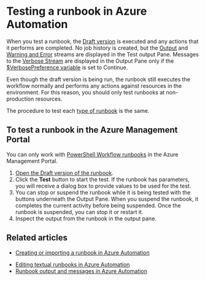 <properties 
	pageTitle="Testing a runbook in Azure Automation"
	description="Before you publish a runbook in Azure Automation, you can test it to ensure that works as expected.  This article describes how to test a runbook and view its output."
	services="automation"
	documentationCenter=""
	authors="bwren"
	manager="stevenka"
	editor="tysonn" />
<tags
	ms.service="automation"
	ms.date="09/23/2015"
	wacn.date=""/>

# Testing a runbook in Azure Automation
When you test a runbook, the [Draft version](automation-creating-importing-runbook#publishing-a-runbook) is executed and any actions that it performs are completed. No job history is created, but the [Output](automation-runbook-output-and-messages#output-stream) and [Warning and Error](automation-runbook-output-and-messages#message-streams) streams are displayed in the Test output Pane. Messages to the [Verbose Stream](automation-runbook-output-and-messages#message-streams) are displayed in the Output Pane only if the [$VerbosePreference variable](automation-runbook-output-and-messages#preference-variables) is set to Continue.

Even though the draft version is being run, the runbook still executes the workflow normally and performs any actions against resources in the environment. For this reason, you should only test runbooks at non-production resources.

The procedure to test each [type of runbook](automation-runbook-types) is the same<!-- deleted by customization , and there is no difference in testing between the textual editor and the graphical editor in the Azure Management Portal -->.  

<!-- deleted by customization

## To test a runbook in the Azure preview portal

You can work with any [runbook type](automation-runbook-types) in the Azure preview portal.

1. Open the Draft version of the runbook in either the [textual editor](automation-editing-a-runbook#Portal) or [graphical editor](automation-graphical-authoring-intro).
2. Click the **Test** button to open the Test blade.
3. If the runbook has parameters, they will be listed in the left pane where you can provide values to be used for the test.
4. If you want to run the test on a [Hybrid Runbook Worker](automation-hybrid), then change **Run Settings** to **Hybrid Worker** and select the name of the target group.  Otherwise, keep the default **Azure** to run the test in the cloud.
5. Click the **Start** button to start the test.
6. If the runbook is [PowerShell Workflow](automation-runbook-types#powershell-workflow-runbooks) or [Graphical](automation-runbook-types#graphical-runbooks), then you can stop or suspend it while it is being tested with the buttons underneath the Output Pane. When you suspend the runbook, it completes the current activity before being suspended. Once the runbook is suspended, you can stop it or restart it.
7. Inspect the output from the runbook in the output pane.
-->



## To test a runbook in the Azure Management Portal

You can only work with [PowerShell Workflow runbooks](automation-runbook-types#powershell-workflow-runbooks) in the Azure Management Portal.


1. [Open the Draft version of the runbook](automation-edit-textual-runbook#to-edit-a-runbook-with-the-azure-portal).
2. Click the **Test** button to start the test.  If the runbook has parameters, you will receive a dialog box to provide values to be used for the test.
6. You can stop or suspend the runbook while it is being tested with the buttons underneath the Output Pane. When you suspend the runbook, it completes the current activity before being suspended. Once the runbook is suspended, you can stop it or restart it.
7. Inspect the output from the runbook in the output pane.


## Related articles

- [Creating or importing a runbook in Azure Automation](automation-creating-importing-runbook)
<!-- deleted by customization - [Graphical runbooks in Azure Automation](/documentation/articles/automation-graphical-authoring-intro) -->
- [Editing textual runbooks in Azure Automation](automation-edit-textual-runbook)
- [Runbook output and messages in Azure Automation](automation-runbook-output-and-messages)